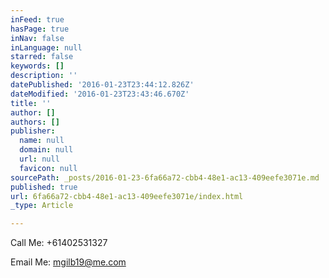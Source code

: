 ```yaml
---
inFeed: true
hasPage: true
inNav: false
inLanguage: null
starred: false
keywords: []
description: ''
datePublished: '2016-01-23T23:44:12.826Z'
dateModified: '2016-01-23T23:43:46.670Z'
title: ''
author: []
authors: []
publisher:
  name: null
  domain: null
  url: null
  favicon: null
sourcePath: _posts/2016-01-23-6fa66a72-cbb4-48e1-ac13-409eefe3071e.md
published: true
url: 6fa66a72-cbb4-48e1-ac13-409eefe3071e/index.html
_type: Article

---
```

Call Me: +61402531327

Email Me: mgilb19@me.com